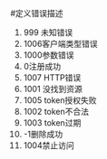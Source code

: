 #定义错误描述
1. 999 未知错误
2. 1006客户端类型错误
3. 1000参数错误
4. 0注册成功
5. 1007 HTTP错误
6. 1001 没找到资源
7. 1005 token授权失败
8. 1002 token不合法
9. 1003 token过期
10. -1删除成功
11. 1004禁止访问